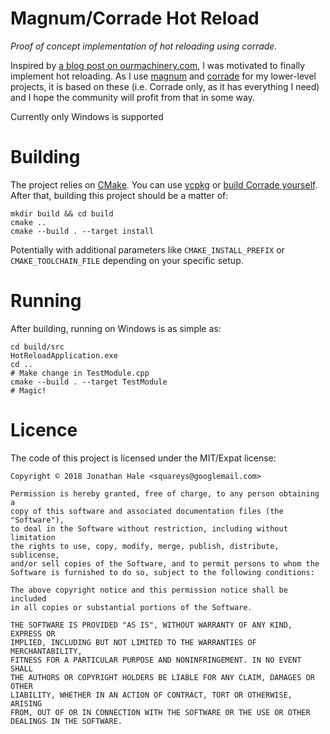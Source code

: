 Magnum/Corrade Hot Reload
=========================

*Proof of concept implementation of hot reloading using corrade.*

Inspired by
[a blog post on ourmachinery.com](http://ourmachinery.com/post/dll-hot-reloading-in-theory-and-practice/),
 I was motivated to finally implement hot reloading. As I use
[magnum](https://magnum.graphics) and [corrade](https://github.com/mosra/corrade/)
 for my lower-level projects, it is based on these (i.e. Corrade only, as it has
everything I need) and I hope the community will profit from that in some way.

Currently only Windows is supported

# Building

The project relies on [CMake](https://cmake.org/). You can use [vcpkg]() or
[build Corrade yourself](http://doc.magnum.graphics/corrade/building-corrade.html).
After that, building this project should be a matter of:

~~~
mkdir build && cd build
cmake ..
cmake --build . --target install
~~~

Potentially with additional parameters like `CMAKE_INSTALL_PREFIX` or
`CMAKE_TOOLCHAIN_FILE` depending on your specific setup.

# Running

After building, running on Windows is as simple as:

~~~
cd build/src
HotReloadApplication.exe
cd ..
# Make change in TestModule.cpp
cmake --build . --target TestModule
# Magic!
~~~

# Licence

The code of this project is licensed under the MIT/Expat license:

~~~
Copyright © 2018 Jonathan Hale <squareys@googlemail.com>

Permission is hereby granted, free of charge, to any person obtaining a
copy of this software and associated documentation files (the "Software"),
to deal in the Software without restriction, including without limitation
the rights to use, copy, modify, merge, publish, distribute, sublicense,
and/or sell copies of the Software, and to permit persons to whom the
Software is furnished to do so, subject to the following conditions:

The above copyright notice and this permission notice shall be included
in all copies or substantial portions of the Software.

THE SOFTWARE IS PROVIDED "AS IS", WITHOUT WARRANTY OF ANY KIND, EXPRESS OR
IMPLIED, INCLUDING BUT NOT LIMITED TO THE WARRANTIES OF MERCHANTABILITY,
FITNESS FOR A PARTICULAR PURPOSE AND NONINFRINGEMENT. IN NO EVENT SHALL
THE AUTHORS OR COPYRIGHT HOLDERS BE LIABLE FOR ANY CLAIM, DAMAGES OR OTHER
LIABILITY, WHETHER IN AN ACTION OF CONTRACT, TORT OR OTHERWISE, ARISING
FROM, OUT OF OR IN CONNECTION WITH THE SOFTWARE OR THE USE OR OTHER
DEALINGS IN THE SOFTWARE.
~~~
